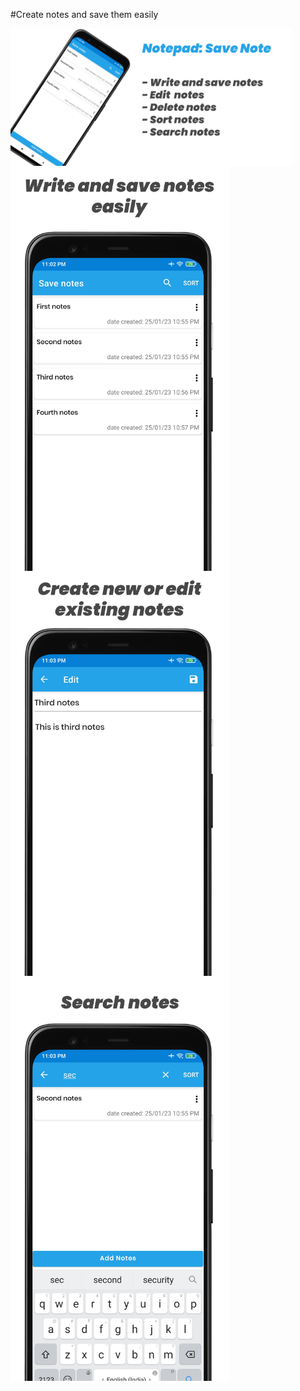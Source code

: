 #Create notes and save them easily

   <div style="display:flex;
	flex-direction:column;">
  <img src="./screenshots/notepad banner.png" width="450" title="hover text">
  <img src="./screenshots/create notes.png" width="350" title="hover text">
  <img src="./screenshots/edit notes.png" width="350" title="hover text">
  <img src="./screenshots/search notes.png" width="350" title="hover text">

</div>

